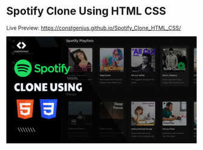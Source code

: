 # Spotify Clone Using HTML CSS

Live Preview: https://constgenius.github.io/Spotify_Clone_HTML_CSS/

![Spotify Clone](images/SpotifyClone.png)